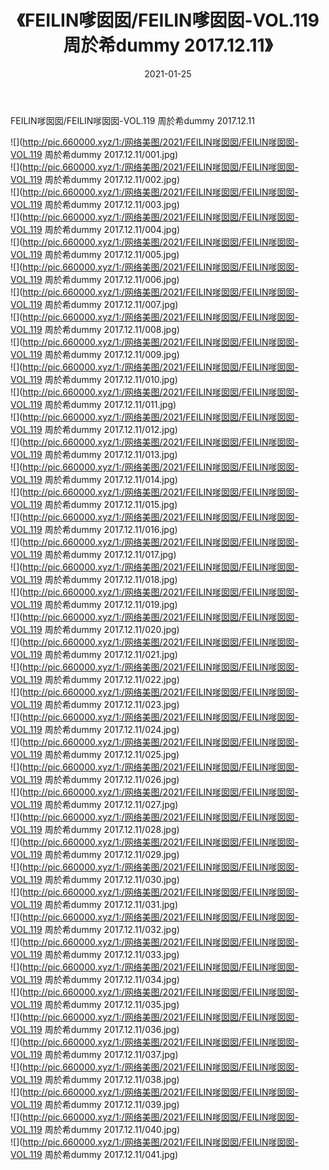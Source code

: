 ﻿---
layout: post
title:  《FEILIN嗲囡囡/FEILIN嗲囡囡-VOL.119 周於希dummy 2017.12.11》
date:   2021-01-25
img: http://pic.660000.xyz/1:/网络美图/2021/FEILIN嗲囡囡/FEILIN嗲囡囡-VOL.119 周於希dummy 2017.12.11/000.jpg
categories: [美女, 清纯, 唯美]
---

FEILIN嗲囡囡/FEILIN嗲囡囡-VOL.119 周於希dummy 2017.12.11

 ![](http://pic.660000.xyz/1:/网络美图/2021/FEILIN嗲囡囡/FEILIN嗲囡囡-VOL.119 周於希dummy 2017.12.11/001.jpg) <br>![](http://pic.660000.xyz/1:/网络美图/2021/FEILIN嗲囡囡/FEILIN嗲囡囡-VOL.119 周於希dummy 2017.12.11/002.jpg) <br>![](http://pic.660000.xyz/1:/网络美图/2021/FEILIN嗲囡囡/FEILIN嗲囡囡-VOL.119 周於希dummy 2017.12.11/003.jpg) <br>![](http://pic.660000.xyz/1:/网络美图/2021/FEILIN嗲囡囡/FEILIN嗲囡囡-VOL.119 周於希dummy 2017.12.11/004.jpg) <br>![](http://pic.660000.xyz/1:/网络美图/2021/FEILIN嗲囡囡/FEILIN嗲囡囡-VOL.119 周於希dummy 2017.12.11/005.jpg) <br>![](http://pic.660000.xyz/1:/网络美图/2021/FEILIN嗲囡囡/FEILIN嗲囡囡-VOL.119 周於希dummy 2017.12.11/006.jpg) <br>![](http://pic.660000.xyz/1:/网络美图/2021/FEILIN嗲囡囡/FEILIN嗲囡囡-VOL.119 周於希dummy 2017.12.11/007.jpg) <br>![](http://pic.660000.xyz/1:/网络美图/2021/FEILIN嗲囡囡/FEILIN嗲囡囡-VOL.119 周於希dummy 2017.12.11/008.jpg) <br>![](http://pic.660000.xyz/1:/网络美图/2021/FEILIN嗲囡囡/FEILIN嗲囡囡-VOL.119 周於希dummy 2017.12.11/009.jpg) <br>![](http://pic.660000.xyz/1:/网络美图/2021/FEILIN嗲囡囡/FEILIN嗲囡囡-VOL.119 周於希dummy 2017.12.11/010.jpg) <br>![](http://pic.660000.xyz/1:/网络美图/2021/FEILIN嗲囡囡/FEILIN嗲囡囡-VOL.119 周於希dummy 2017.12.11/011.jpg) <br>![](http://pic.660000.xyz/1:/网络美图/2021/FEILIN嗲囡囡/FEILIN嗲囡囡-VOL.119 周於希dummy 2017.12.11/012.jpg) <br>![](http://pic.660000.xyz/1:/网络美图/2021/FEILIN嗲囡囡/FEILIN嗲囡囡-VOL.119 周於希dummy 2017.12.11/013.jpg) <br>![](http://pic.660000.xyz/1:/网络美图/2021/FEILIN嗲囡囡/FEILIN嗲囡囡-VOL.119 周於希dummy 2017.12.11/014.jpg) <br>![](http://pic.660000.xyz/1:/网络美图/2021/FEILIN嗲囡囡/FEILIN嗲囡囡-VOL.119 周於希dummy 2017.12.11/015.jpg) <br>![](http://pic.660000.xyz/1:/网络美图/2021/FEILIN嗲囡囡/FEILIN嗲囡囡-VOL.119 周於希dummy 2017.12.11/016.jpg) <br>![](http://pic.660000.xyz/1:/网络美图/2021/FEILIN嗲囡囡/FEILIN嗲囡囡-VOL.119 周於希dummy 2017.12.11/017.jpg) <br>![](http://pic.660000.xyz/1:/网络美图/2021/FEILIN嗲囡囡/FEILIN嗲囡囡-VOL.119 周於希dummy 2017.12.11/018.jpg) <br>![](http://pic.660000.xyz/1:/网络美图/2021/FEILIN嗲囡囡/FEILIN嗲囡囡-VOL.119 周於希dummy 2017.12.11/019.jpg) <br>![](http://pic.660000.xyz/1:/网络美图/2021/FEILIN嗲囡囡/FEILIN嗲囡囡-VOL.119 周於希dummy 2017.12.11/020.jpg) <br>![](http://pic.660000.xyz/1:/网络美图/2021/FEILIN嗲囡囡/FEILIN嗲囡囡-VOL.119 周於希dummy 2017.12.11/021.jpg) <br>![](http://pic.660000.xyz/1:/网络美图/2021/FEILIN嗲囡囡/FEILIN嗲囡囡-VOL.119 周於希dummy 2017.12.11/022.jpg) <br>![](http://pic.660000.xyz/1:/网络美图/2021/FEILIN嗲囡囡/FEILIN嗲囡囡-VOL.119 周於希dummy 2017.12.11/023.jpg) <br>![](http://pic.660000.xyz/1:/网络美图/2021/FEILIN嗲囡囡/FEILIN嗲囡囡-VOL.119 周於希dummy 2017.12.11/024.jpg) <br>![](http://pic.660000.xyz/1:/网络美图/2021/FEILIN嗲囡囡/FEILIN嗲囡囡-VOL.119 周於希dummy 2017.12.11/025.jpg) <br>![](http://pic.660000.xyz/1:/网络美图/2021/FEILIN嗲囡囡/FEILIN嗲囡囡-VOL.119 周於希dummy 2017.12.11/026.jpg) <br>![](http://pic.660000.xyz/1:/网络美图/2021/FEILIN嗲囡囡/FEILIN嗲囡囡-VOL.119 周於希dummy 2017.12.11/027.jpg) <br>![](http://pic.660000.xyz/1:/网络美图/2021/FEILIN嗲囡囡/FEILIN嗲囡囡-VOL.119 周於希dummy 2017.12.11/028.jpg) <br>![](http://pic.660000.xyz/1:/网络美图/2021/FEILIN嗲囡囡/FEILIN嗲囡囡-VOL.119 周於希dummy 2017.12.11/029.jpg) <br>![](http://pic.660000.xyz/1:/网络美图/2021/FEILIN嗲囡囡/FEILIN嗲囡囡-VOL.119 周於希dummy 2017.12.11/030.jpg) <br>![](http://pic.660000.xyz/1:/网络美图/2021/FEILIN嗲囡囡/FEILIN嗲囡囡-VOL.119 周於希dummy 2017.12.11/031.jpg) <br>![](http://pic.660000.xyz/1:/网络美图/2021/FEILIN嗲囡囡/FEILIN嗲囡囡-VOL.119 周於希dummy 2017.12.11/032.jpg) <br>![](http://pic.660000.xyz/1:/网络美图/2021/FEILIN嗲囡囡/FEILIN嗲囡囡-VOL.119 周於希dummy 2017.12.11/033.jpg) <br>![](http://pic.660000.xyz/1:/网络美图/2021/FEILIN嗲囡囡/FEILIN嗲囡囡-VOL.119 周於希dummy 2017.12.11/034.jpg) <br>![](http://pic.660000.xyz/1:/网络美图/2021/FEILIN嗲囡囡/FEILIN嗲囡囡-VOL.119 周於希dummy 2017.12.11/035.jpg) <br>![](http://pic.660000.xyz/1:/网络美图/2021/FEILIN嗲囡囡/FEILIN嗲囡囡-VOL.119 周於希dummy 2017.12.11/036.jpg) <br>![](http://pic.660000.xyz/1:/网络美图/2021/FEILIN嗲囡囡/FEILIN嗲囡囡-VOL.119 周於希dummy 2017.12.11/037.jpg) <br>![](http://pic.660000.xyz/1:/网络美图/2021/FEILIN嗲囡囡/FEILIN嗲囡囡-VOL.119 周於希dummy 2017.12.11/038.jpg) <br>![](http://pic.660000.xyz/1:/网络美图/2021/FEILIN嗲囡囡/FEILIN嗲囡囡-VOL.119 周於希dummy 2017.12.11/039.jpg) <br>![](http://pic.660000.xyz/1:/网络美图/2021/FEILIN嗲囡囡/FEILIN嗲囡囡-VOL.119 周於希dummy 2017.12.11/040.jpg) <br>![](http://pic.660000.xyz/1:/网络美图/2021/FEILIN嗲囡囡/FEILIN嗲囡囡-VOL.119 周於希dummy 2017.12.11/041.jpg) <br>